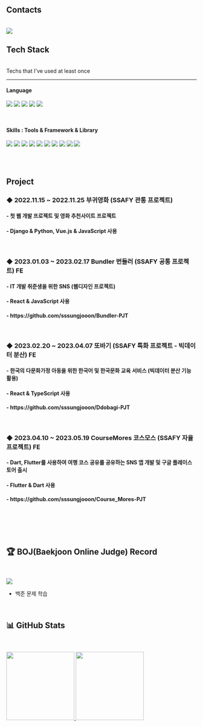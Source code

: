 ## Contacts
<br>
<img src="https://img.shields.io/badge/dellojoon7@gmail.com-EA4335?style=flat-square&logo=Gmail&logoColor=white"/></a>

## Tech Stack
<br>
<h>Techs that I've used at least once</h>
<hr>
<h4>Language</h4>
<p>
  <img src="https://img.shields.io/badge/Python-3766AB?style=flat-square&logo=Python&logoColor=white"/>
  <img src="https://img.shields.io/badge/JavaScript-orange?style=flat-square&logo=JavaScript&logoColor=white"/>
  <img src="https://img.shields.io/badge/TypeScript-blue?style=flat-square&logo=TypeScript&logoColor=white"/>
  <img src="https://img.shields.io/badge/Dart-pink?style=flat-square&logo=TypeScript&logoColor=white"/>
  <img src="https://img.shields.io/badge/Java-red?style=flat-square&logo=Java&logoColor=white"/>
</p>
<br>
<h4>Skills : Tools & Framework & Library</h4>
<p>
  <img src="https://img.shields.io/badge/Django-green?style=flat-square&logo=Django&logoColor=white"/>
  <img src="https://img.shields.io/badge/Vue.js-ff69b4?style=flat-square&logo=Vue.js&logoColor=white"/>
  <img src="https://img.shields.io/badge/HTML5-E34F26?style=flat-square&logo=HTML5&logoColor=white"/>
  <img src="https://img.shields.io/badge/CSS-1572B6?style=flat-square&logo=CSS3&logoColor=white"/>
  <img src="https://img.shields.io/badge/React-61DAFB?style=flat-square&logo=React&logoColor=white"/>
  <img src="https://img.shields.io/badge/Redux-764ABC?style=flat-square&logo=Redux&logoColor=white"/>
  <img src="https://img.shields.io/badge/Flutter-9EA2FF?style=flat-square&logo=React&logoColor=white"/>
  <img src="https://img.shields.io/badge/Figma-F24E1E?style=flat-square&logo=Figma&logoColor=white"/>
  <img src="https://img.shields.io/badge/Eclipse-2C2255?style=flat-square&logo=eclipseide&logoColor=white"/>
  <img src="https://img.shields.io/badge/ORACLE-F80000?style=flat-square&logo=oracle&logoColor=white"/>
</p>
<br>
<br>

## Project
<h3> ◆ 2022.11.15 ~ 2022.11.25 부귀영화 (SSAFY 관통 프로젝트) </h3>
<h4> - 첫 웹 개발 프로젝트 및 영화 추천사이트 프로젝트 </h4>
<h4> - Django & Python, Vue.js & JavaScript 사용 </h4>
<br>
<h3> ◆ 2023.01.03 ~ 2023.02.17  Bundler 번들러  (SSAFY 공통 프로젝트) FE </h3>
<h4> - IT 개발 취준생을 위한 SNS (웹디자인 프로젝트) </h4>
<h4> - React & JavaScript 사용 </h4>
<h4> - https://github.com/sssungjooon/Bundler-PJT </h4>
<br>
<h3> ◆ 2023.02.20 ~ 2023.04.07  또바기 (SSAFY 특화 프로젝트 - 빅데이터 분산) FE </h3>
<h4> - 한국의 다문화가정 아동을 위한 한국어 및 한국문화 교육 서비스 (빅데이터 분산 기능 활용) </h4>
<h4> - React & TypeScript 사용 </h4>
<h4> - https://github.com/sssungjooon/Ddobagi-PJT </h4>
<br>
<h3> ◆ 2023.04.10 ~ 2023.05.19 CourseMores 코스모스 (SSAFY 자율 프로젝트) FE  </h3>
<h4> - Dart, Flutter를 사용하여 여행 코스 공유를 공유하는 SNS 앱 개발 및 구글 플레이스토어 출시 </h4>
<h4> - Flutter & Dart 사용 </h4>
<h4> - https://github.com/sssungjooon/Course_Mores-PJT </h4>
<br>
<br>
<br>
<Br>

## 🏆 BOJ(Baekjoon Online Judge) Record
 <Br>
  
 <a href="https://solved.ac/profile/dellojoon7"><img src="http://mazassumnida.wtf/api/generate_badge?boj=dellojoon7"></a>
- 백준 문제 학습
 
<Br>

## 📊 GitHub Stats
<Br>
<p>
<a href="https://github.com/sssungjooon">
  <img height="180em" src="https://github-readme-stats-eight-theta.vercel.app/api?username=sssungjooon&show_icons=true&theme=algolia&include_all_commits=true&count_private=true"/>
  <img height="180em" src="https://github-readme-stats-eight-theta.vercel.app/api/top-langs/?username=sssungjooon&layout=compact&langs_count=8&theme=algolia"/>
</a>
</p>

<Br>


<!--
**sssungjooon/sssungjooon** is a ✨ _special_ ✨ repository because its `README.md` (this file) appears on your GitHub profile.

Here are some ideas to get you started:

- 🔭 I’m currently working on ...
- 🌱 I’m currently learning ...
- 👯 I’m looking to collaborate on ...
- 🤔 I’m looking for help with ...
- 💬 Ask me about ...
- 📫 How to reach me: ...
- 😄 Pronouns: ...
- ⚡ Fun fact: ...
-->
